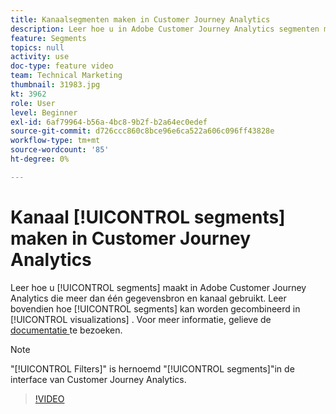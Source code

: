 ```yaml
---
title: Kanaalsegmenten maken in Customer Journey Analytics
description: Leer hoe u in Adobe Customer Journey Analytics segmenten maakt die meer dan één gegevensbron en kanaal gebruiken. Leer bovendien hoe de segmenten in visualisaties kunnen worden gecombineerd.
feature: Segments
topics: null
activity: use
doc-type: feature video
team: Technical Marketing
thumbnail: 31983.jpg
kt: 3962
role: User
level: Beginner
exl-id: 6af79964-b56a-4bc8-9b2f-b2a64ec0edef
source-git-commit: d726ccc860c8bce96e6ca522a606c096ff43828e
workflow-type: tm+mt
source-wordcount: '85'
ht-degree: 0%

---
```


# Kanaal [!UICONTROL segments] maken in Customer Journey Analytics

Leer hoe u [!UICONTROL segments] maakt in Adobe Customer Journey Analytics die meer dan één gegevensbron en kanaal gebruikt. Leer bovendien hoe [!UICONTROL segments] kan worden gecombineerd in [!UICONTROL visualizations] . Voor meer informatie, gelieve de [ documentatie ](https://experienceleague.adobe.com/en/docs/analytics-platform/using/cja-components/cja-segments/filters-overview) te bezoeken.

>[!NOTE]
>
> &quot;[!UICONTROL Filters]&quot; is hernoemd &quot;[!UICONTROL segments]&quot;in de interface van Customer Journey Analytics.

>[!VIDEO](https://video.tv.adobe.com/v/31983/?quality=12&learn=on)
